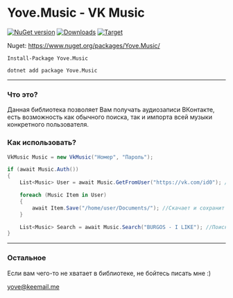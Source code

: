 # Yove.Music - VK Music

[![NuGet version](https://badge.fury.io/nu/Yove.Music.svg)](https://badge.fury.io/nu/Yove.Music)
[![Downloads](https://img.shields.io/nuget/dt/Yove.Music.svg)](https://www.nuget.org/packages/Yove.Music)
[![Target](https://img.shields.io/badge/.NET%20Standard-2.0-green.svg)](https://docs.microsoft.com/ru-ru/dotnet/standard/net-standard)

Nuget: https://www.nuget.org/packages/Yove.Music/

```
Install-Package Yove.Music
```

```
dotnet add package Yove.Music
```
___

### Что это?

Данная библиотека позволяет Вам получать аудиозаписи ВКонтакте, есть возможность как обычного поиска, так и импорта всей музыки конкретного пользователя.

### Как использовать?

```csharp
VkMusic Music = new VkMusic("Номер", "Пароль");

if (await Music.Auth())
{
    List<Music> User = await Music.GetFromUser("https://vk.com/id0"); //Вернет всю музыку пользователя.

    foreach (Music Item in User)
    {
        await Item.Save("/home/user/Documents/"); //Скачает и сохранит музыку в папку.
    }

    List<Music> Search = await Music.Search("BURGOS - I LIKE"); //Поиск музыки по названию.
}
```

___

### Остальное

Если вам чего-то не хватает в библиотеке, не бойтесь писать мне :)

<yove@keemail.me>